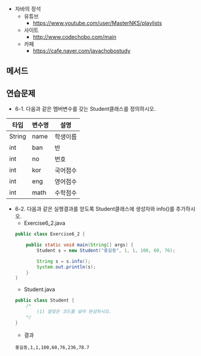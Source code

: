 * 자바의 정석
  - 유튜브 
    - https://www.youtube.com/user/MasterNKS/playlists
  - 사이트
    - http://www.codechobo.com/main
  - 카페
    - https://cafe.naver.com/javachobostudy

## 메서드

## 연습문제
* 6-1. 다음과 같은 멤버변수를 갖는 Student클래스를 정의하시오.

타입|변수명|설명
--|--|--
String | name | 학생이름
int | ban | 반
int | no | 번호
int | kor | 국어점수
int | eng | 영어점수
int | math | 수학점수

* 6-2. 다음과 같은 실행결과를 얻도록 Student클래스에 생성자와 info()를 추가하시오.
  - Exercise6_2.java
  ```java  
  public class Exercise6_2 {

      public static void main(String[] args) {
          Student s = new Student("홍길동", 1, 1, 100, 60, 76);

          String s = s.info();
          System.out.println(s);
      }
  }
  ```
  - Student.java
  ```java
  public class Student {
      /*
          (1) 알맞은 코드를 넣어 완성하시오.
      */
  }
  ```
  - 결과
  ```console
  홍길동,1,1,100,60,76,236,78.7
  ```

